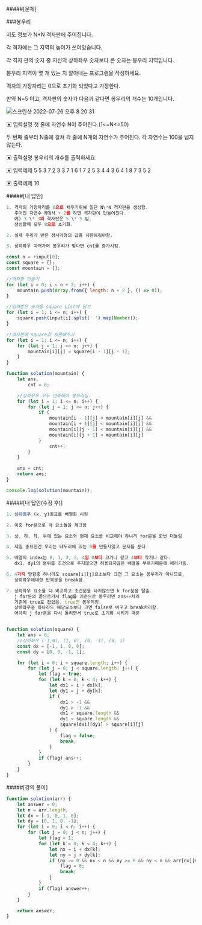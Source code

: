 #####[문제]

###봉우리

지도 정보가 N\*N 격자판에 주어집니다.

각 격자에는 그 지역의 높이가 쓰여있습니다.

각 격자 판의 숫자 중 자신의 상하좌우 숫자보다 큰 숫자는 봉우리 지역입니다.

봉우리 지역이 몇 개 있는 지 알아내는 프로그램을 작성하세요.

격자의 가장자리는 0으로 초기화 되었다고 가정한다.

만약 N=5 이고, 격자판의 숫자가 다음과 같다면 봉우리의 개수는 10개입니다.

![스크린샷 2022-07-26 오후 8 20 31](https://user-images.githubusercontent.com/54767632/180994236-4cc98f7c-8261-4931-a4f1-1e39031bd7b9.png)

▣ 입력설명
첫 줄에 자연수 N이 주어진다.(1<=N<=50)

두 번째 줄부터 N줄에 걸쳐 각 줄에 N개의 자연수가 주어진다. 각 자연수는 100을 넘지 않는다.

▣ 출력설명
봉우리의 개수를 출력하세요.

▣ 입력예제
5
5 3 7 2 3
3 7 1 6 1
7 2 5 3 4
4 3 6 4 1
8 7 3 5 2

▣ 출력예제
10

#####[내 답안]

```js
1. 격자의 가장자리를 0으로 채우기위해 일단 N\*N 격자판을 생성함.
   주어진 자연수 N에서 + 2를 하면 격자판이 만들어진다.
   예) 3 \* 3의 격자판은 5 \* 5 임.
   생성할때 모두 0으로 초기화.

2. 실제 우리가 받은 정사각형의 값을 치환해줘야함.

3. 상하좌우 따져가며 봉우리가 맞다면 cnt를 증가시킴.

const n = +input[0];
const square = [];
const mountain = [];

//격자판 만들기
for (let i = 0; i < n + 2; i++) {
    mountain.push(Array.from({ length: n + 2 }, () => 0));
}

//입력받은 숫자들 square List에 담기
for (let i = 1; i <= n; i++) {
    square.push(input[i].split(' ').map(Number));
}

//격자판에 square값 치환해주기
for (let i = 1; i <= n; i++) {
    for (let j = 1; j <= n; j++) {
        mountain[i][j] = square[i - 1][j - 1];
    }
}

function solution(mountain) {
    let ans,
        cnt = 0;

    //상하좌우 모두 만족해야 봉우리임.
    for (let i = 1; i <= n; i++) {
        for (let j = 1; j <= n; j++) {
            if (
                mountain[i - 1][j] < mountain[i][j] &&
                mountain[i + 1][j] < mountain[i][j] &&
                mountain[i][j - 1] < mountain[i][j] &&
                mountain[i][j + 1] < mountain[i][j]
            )
                cnt++;
        }
    }

    ans = cnt;
    return ans;
}

console.log(solution(mountain));
```

#####[내 답안(수정 후)]

```js
1. 상하좌우 (x, y)좌표를 배열화 시킴

2. 이중 for문으로 각 요소들을 체크함

3. 상, 하, 좌, 우에 있는 요소와 현재 요소를 비교해야 하니까 for문을 한번 더돌림

4. 제일 중요한건 우리는 테두리에 있는 0을 만들지않고 문제를 푼다.

5. 배열의 index는 0, 1, 2, 3, 4임 0보다 크거나 같고 4보다 작거나 같다.
   dx1, dy1의 범위를 조건으로 주지않으면 허용되지않은 배열을 부르기때문에 에러가뜸.

6. 4가지 방향중 하나라도 square[i][j]요소보다 크면 그 요소는 봉우리가 아니므로,
   상하좌우에대한 반복문을 break함.

7. 상하좌우 요소를 다 비교하고 조건문을 타지않으면 k for문을 탈출.
   j for문의 끝으로가서 flag를 기준으로 봉우리면 ans++처리
   기존에 true로 잡았음. true면 봉우리임.
   상하좌우중 하나라도 해당요소보다 크면 false로 바꾸고 break처리함.
   어차피 j for문을 다시 돌리면서 true로 초기화 시키기 때문


function solution(square) {
    let ans = 0;
    //상하좌우 (-1,0), (1, 0), (0, -1), (0, 1)
    const dx = [-1, 1, 0, 0];
    const dy = [0, 0, -1, 1];

    for (let i = 0; i < square.length; i++) {
        for (let j = 0; j < square.length; j++) {
            let flag = true;
            for (let k = 0; k < 4; k++) {
                let dx1 = i + dx[k];
                let dy1 = j + dy[k];
                if (
                    dx1 > -1 &&
                    dy1 > -1 &&
                    dx1 < square.length &&
                    dy1 < square.length &&
                    square[dx1][dy1] > square[i][j]
                ) {
                    flag = false;
                    break;
                }
            }
            if (flag) ans++;
        }
    }
}
```

#####[강의 풀이]

```js
function solution(arr) {
    let answer = 0;
    let n = arr.length;
    let dx = [-1, 0, 1, 0];
    let dy = [0, 1, 0, -1];
    for (let i = 0; i < n; i++) {
        for (let j = 0; j < n; j++) {
            let flag = 1;
            for (let k = 0; k < 4; k++) {
                let nx = i + dx[k];
                let ny = j + dy[k];
                if (nx >= 0 && nx < n && ny >= 0 && ny < n && arr[nx][ny] >= arr[i][j]) {
                    flag = 0;
                    break;
                }
            }
            if (flag) answer++;
        }
    }

    return answer;
}
```
